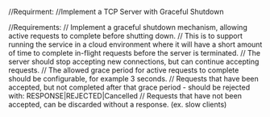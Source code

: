 

//Requirment:
//Implement a TCP Server with Graceful Shutdown

//Requirements:
// Implement a graceful shutdown mechanism, allowing active requests to complete before shutting down.
// This is to support running the service in a cloud environment where it will have a short amount of time to complete in-flight requests before the server is terminated.
// The server should stop accepting new connections, but can continue accepting requests.
// The allowed grace period for active requests to complete should be configurable, for example 3 seconds.
// Requests that have been accepted, but not completed after that grace period - should be rejected with: RESPONSE|REJECTED|Cancelled
// Requests that have not been accepted, can be discarded without a response. (ex. slow clients)